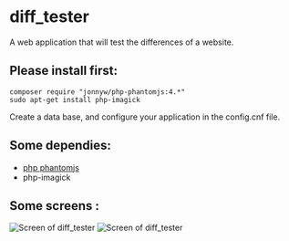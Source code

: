 # diff_tester
A web application that will test the differences of a website.


## Please install first:
```
composer require "jonnyw/php-phantomjs:4.*"
sudo apt-get install php-imagick
```
Create a data base, and configure your application in the config.cnf file.

## Some dependies:
- [php phantomjs](http://jonnnnyw.github.io/php-phantomjs/)
- php-imagick

## Some screens :
![Screen of diff_tester](1.png?raw=true "list of difs")
![Screen of diff_tester](2.png?raw=true "show difs")
